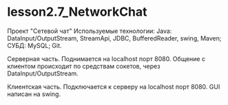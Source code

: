 # lesson2.7_NetworkChat
Проект "Сетевой чат"
Используемые технологии:
Java: DataInput/OutputStream, StreamApi, JDBC, BufferedReader, swing, Maven;
СУБД: MySQL;
Git.

Серверная часть.
Поднимается на localhost порт 8080.
Общение с клиентом происходит по средствам сокетов, через DataInput/OutputStream.

Клиентская часть.
Подключается к серверу на localhost порт 8080. GUI написан на swing.
